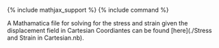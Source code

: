 {% include mathjax_support %}
{% include command %}

A Mathamatica file for solving for the stress and strain given the displacement field in Cartesian Coordiantes can be found [here](./Stress and Strain in Cartesian.nb).